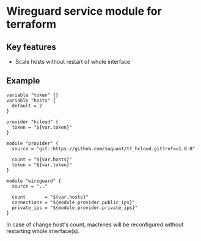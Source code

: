 # Wireguard service module for terraform

## Key features

* Scale hosts without restart of whole interface

## Example

```
variable "token" {}
variable "hosts" {
  default = 2
}

provider "hcloud" {
  token = "${var.token}"
}

module "provider" {
  source = "git::https://github.com/suquant/tf_hcloud.git?ref=v1.0.0"

  count = "${var.hosts}"
  token = "${var.token}"
}

module "wireguard" {
  source = ".."

  count       = "${var.hosts}"
  connections = "${module.provider.public_ips}"
  private_ips = "${module.provider.private_ips}"
}
```

In case of change host's count, machines will be reconfigured without restarting whole interface(s).
